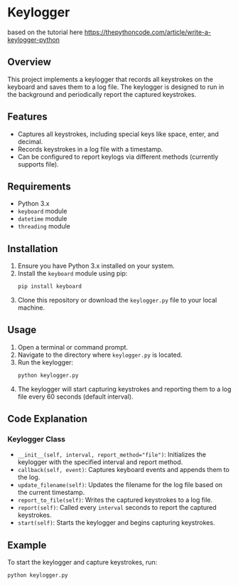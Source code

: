 # Keylogger
based on the tutorial here https://thepythoncode.com/article/write-a-keylogger-python

## Overview
This project implements a keylogger that records all keystrokes on the keyboard and saves them to a log file. The keylogger is designed to run in the background and periodically report the captured keystrokes.

## Features
- Captures all keystrokes, including special keys like space, enter, and decimal.
- Records keystrokes in a log file with a timestamp.
- Can be configured to report keylogs via different methods (currently supports file).

## Requirements
- Python 3.x
- `keyboard` module
- `datetime` module
- `threading` module

## Installation
1. Ensure you have Python 3.x installed on your system.
2. Install the `keyboard` module using pip:
    ```sh
    pip install keyboard
    ```
3. Clone this repository or download the `keylogger.py` file to your local machine.

## Usage
1. Open a terminal or command prompt.
2. Navigate to the directory where `keylogger.py` is located.
3. Run the keylogger:
    ```sh
    python keylogger.py
    ```
4. The keylogger will start capturing keystrokes and reporting them to a log file every 60 seconds (default interval).

## Code Explanation
### Keylogger Class
- `__init__(self, interval, report_method="file")`: Initializes the keylogger with the specified interval and report method.
- `callback(self, event)`: Captures keyboard events and appends them to the log.
- `update_filename(self)`: Updates the filename for the log file based on the current timestamp.
- `report_to_file(self)`: Writes the captured keystrokes to a log file.
- `report(self)`: Called every `interval` seconds to report the captured keystrokes.
- `start(self)`: Starts the keylogger and begins capturing keystrokes.

## Example
To start the keylogger and capture keystrokes, run:
```sh
python keylogger.py
